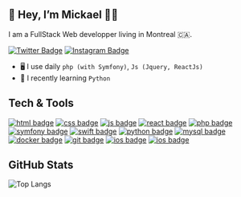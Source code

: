 ## 👋 Hey, I’m Mickael 👨🏽

I am a FullStack Web developper living in Montreal 🇨🇦.

[![Twitter Badge](https://img.shields.io/badge/Twitter-1DA1F2?style=for-the-badge&logo=twitter&logoColor=white)](https://twitter.com/DGbosswaner)
[![Instagram Badge](https://img.shields.io/badge/Instagram-E4405F?style=for-the-badge&logo=instagram&logoColor=white)](https://www.instagram.com/dgwaner)

- 🖥 I use daily ```php (with Symfony)```, ```Js (Jquery, ReactJs)```
- 📝 I recently learning ```Python```

## Tech & Tools

[![html badge](https://img.shields.io/badge/HTML-282C34?logo=html5&logoColor=E34F26&style=for-the-badge)](#)
[![css badge](https://img.shields.io/badge/CSS-282C34?logo=css3&logoColor=1572B6&style=for-the-badge)](#)
[![js badge](https://img.shields.io/badge/JavaScript-282C34?style=for-the-badge&logo=javascript&logoColor=F7DF1E)](#)
[![react badge](https://img.shields.io/badge/React-282C34?style=for-the-badge&logo=react&logoColor=61DAFB)](#)
[![php badge](https://img.shields.io/badge/PHP-282C34?logo=php&logoColor=646593&style=for-the-badge)](#)
[![symfony badge](https://img.shields.io/badge/SYMFONY-282C34?logo=symfony&logoColor=ffffff&style=for-the-badge)](#)
[![swift badge](https://img.shields.io/badge/Swift-282C34?logo=swift&logoColor=red&style=for-the-badge)](#)
[![python badge](https://img.shields.io/badge/PYTHON-282C34?logo=python&logoColor=yellow&style=for-the-badge)](#)
[![mysql badge](https://img.shields.io/badge/MYSQL-282C34?logo=mysql&logoColor=ea8c0f&style=for-the-badge)](#)
[![docker badge](https://img.shields.io/badge/DOCKER-282C34?logo=docker&logoColor=0e7a98&style=for-the-badge)](#)
[![git badge](https://img.shields.io/badge/GIT-282C34?logo=git&logoColor=f05032&style=for-the-badge)](#)
[![ios badge](https://img.shields.io/badge/iOS-282C34?logo=ios&logoColor=white&style=for-the-badge)](#)
[![ios badge](https://img.shields.io/badge/LINUX-282C34?logo=linux&logoColor=orange&style=for-the-badge)](#)

## GitHub Stats
<!-- ![dgmick's GitHub stats](https://github-readme-stats.vercel.app/api?username=dgmick&show_icons=true&theme=nord&count_private=true) -->

![Top Langs](https://github-readme-stats.vercel.app/api/top-langs/?username=dgmick&layout=compact&theme=nord)

